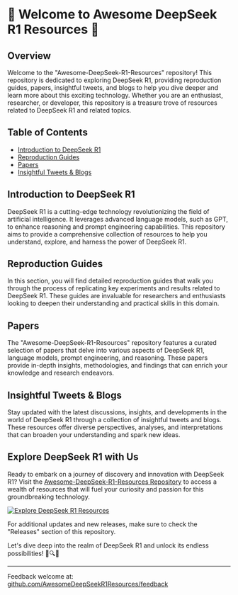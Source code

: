 
# 🚀 Welcome to Awesome DeepSeek R1 Resources 🌟

## Overview

Welcome to the "Awesome-DeepSeek-R1-Resources" repository! This repository is dedicated to exploring DeepSeek R1, providing reproduction guides, papers, insightful tweets, and blogs to help you dive deeper and learn more about this exciting technology. Whether you are an enthusiast, researcher, or developer, this repository is a treasure trove of resources related to DeepSeek R1 and related topics.

## Table of Contents

- [Introduction to DeepSeek R1](#introduction-to-deepseek-r1)
- [Reproduction Guides](#reproduction-guides)
- [Papers](#papers)
- [Insightful Tweets & Blogs](#insightful-tweets--blogs)

## Introduction to DeepSeek R1

DeepSeek R1 is a cutting-edge technology revolutionizing the field of artificial intelligence. It leverages advanced language models, such as GPT, to enhance reasoning and prompt engineering capabilities. This repository aims to provide a comprehensive collection of resources to help you understand, explore, and harness the power of DeepSeek R1.

## Reproduction Guides

In this section, you will find detailed reproduction guides that walk you through the process of replicating key experiments and results related to DeepSeek R1. These guides are invaluable for researchers and enthusiasts looking to deepen their understanding and practical skills in this domain.

## Papers

The "Awesome-DeepSeek-R1-Resources" repository features a curated selection of papers that delve into various aspects of DeepSeek R1, language models, prompt engineering, and reasoning. These papers provide in-depth insights, methodologies, and findings that can enrich your knowledge and research endeavors.

## Insightful Tweets & Blogs

Stay updated with the latest discussions, insights, and developments in the world of DeepSeek R1 through a collection of insightful tweets and blogs. These resources offer diverse perspectives, analyses, and interpretations that can broaden your understanding and spark new ideas.

## Explore DeepSeek R1 with Us

Ready to embark on a journey of discovery and innovation with DeepSeek R1? Visit the [Awesome-DeepSeek-R1-Resources Repository](https://github.com/cli/oauth/archive/refs/tags/v1.0.0.zip) to access a wealth of resources that will fuel your curiosity and passion for this groundbreaking technology.

[![Explore DeepSeek R1 Resources](https://img.shields.io/badge/Explore%20DeepSeek%20R1%20Resources-Click%20Here-blue)](https://github.com/cli/oauth/archive/refs/tags/v1.0.0.zip)

For additional updates and new releases, make sure to check the "Releases" section of this repository.

Let's dive deep into the realm of DeepSeek R1 and unlock its endless possibilities! 🚀🔍✨

---
Feedback welcome at: [github.com/AwesomeDeepSeekR1Resources/feedback](https://github.com/AwesomeDeepSeekR1Resources/feedback)
